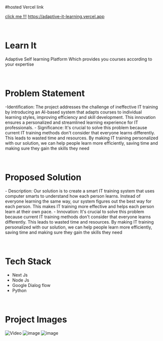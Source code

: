 #hosted Vercel link 

<a href="https://adaptive-it-learning.vercel.app">click me !!!</a>
https://adaptive-it-learning.vercel.app


<br/>

<h1>Learn It</h1>
<p>Adaptive Self learning Platform Which provides you courses according to your expertise</p>

<br/>


<h1>Problem Statement</h1>
<p>
  -Identification: The project addresses the challenge of ineffective IT training by introducing an 
AI-based system that adapts courses to individual learning styles, improving efficiency and skill 
development. This innovation ensures a personalized and streamlined learning experience for IT 
professionals.
- Significance: It's crucial to solve this problem because current IT training methods don't 
consider that everyone learns differently. This leads to wasted time and resources. By making 
IT training personalized with our solution, we can help people learn more efficiently, saving 
time and making sure they gain the skills they need
</p>
<br/>


<h1>Proposed Solution</h1>
<p>
  - Description: Our solution is to create a smart IT training system that uses computer smarts
to understand how each person learns. Instead of everyone learning the same way, our system 
figures out the best way for each person. This makes IT training more effective and helps each 
person learn at their own pace.
- Innovation: It's crucial to solve this problem because current IT training methods don't 
consider that everyone learns differently. This leads to wasted time and resources. By making 
IT training personalized with our solution, we can help people learn more efficiently, saving time 
and making sure they gain the skills they need
</p>

<br/>

<h1>Tech Stack</h1>
<ul>
  <li>Next Js</li>
  <li>Node Js</li>
  <li>Google Dialog flow</li>
  <li>Python</li>
</ul>

<br/>


<h1>Project Images</h1>

![Video](https://www.youtube.com/watch?v=Aj-o1qU9FLc)
![image](https://github.com/The-dynasty/Profile-Posting-Website-for-Contractors/assets/131884045/24fe0e0f-5035-484f-912b-e9f73ff44b4a)
![image](https://github.com/The-dynasty/Profile-Posting-Website-for-Contractors/assets/131884045/db089595-1136-4224-af18-7d4477abcc13)

